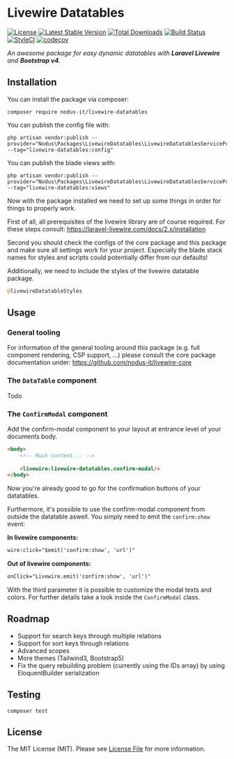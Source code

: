 # Livewire Datatables

[![License](https://poser.pugx.org/nodus-it/livewire-datatables/license)](//packagist.org/packages/nodus-it/livewire-datatables)
[![Latest Stable Version](http://poser.pugx.org/nodus-it/livewire-datatables/v)](https://packagist.org/packages/nodus-it/livewire-datatables)
[![Total Downloads](https://poser.pugx.org/nodus-it/livewire-datatables/downloads)](//packagist.org/packages/nodus-it/livewire-datatables)
[![Build Status](https://travis-ci.com/nodus-it/livewire-datatables.svg?branch=master)](https://travis-ci.com/nodus-it/livewire-datatables)
[![StyleCI](https://github.styleci.io/repos/311639565/shield?branch=master)](https://github.styleci.io/repos/311639565?branch=master)
[![codecov](https://codecov.io/gh/nodus-it/livewire-datatables/branch/master/graph/badge.svg)](https://codecov.io/gh/nodus-it/livewire-datatables)

_An awesome package for easy dynamic datatables with **Laravel Livewire** and **Bootstrap v4**._

## Installation
You can install the package via composer:
````
composer require nodus-it/livewire-datatables
````
You can publish the config file with:
````
php artisan vendor:publish --provider="Nodus\Packages\LivewireDatatables\LivewireDatatablesServiceProvider" --tag="livewire-datatables:config"
````
You can publish the blade views with:
````
php artisan vendor:publish --provider="Nodus\Packages\LivewireDatatables\LivewireDatatablesServiceProvider" --tag="livewire-datatables:views"
````

Now with the package installed we need to set up some things in order for things to properly work.

First of all, all prerequisites of the livewire library are of course required. For these steps consult: https://laravel-livewire.com/docs/2.x/installation

Second you should check the configs of the core package and this package and make sure all settings work for your project. Especially the blade stack names for styles and scripts could potentially differ from our defaults! 

Additionally, we need to include the styles of the livewire datatable package.
````php
@livewireDatatableStyles
````

## Usage
### General tooling
For information of the general tooling around this package (e.g. full component rendering, CSP support, ...) please consult the core package documentation under: https://github.com/nodus-it/livewire-core

### The ``DataTable`` component
Todo

### The ``ConfirmModal`` component
Add the confirm-modal component to your layout at entrance level of your documents body.
````html
<body>
    <!-- Much content... -->
    
    <livewire:livewire-datatables.confirm-modal/>
</body>
````
Now you're already good to go for the confirmation buttons of your datatables.

Furthermore, it's possible to use the confirm-modal component from outside the datatable aswell. You simply need to emit the ``confirm:show`` event:

**In livewire components:**
````html
wire:click="$emit('confirm:show', 'url')"
````
**Out of livewire components:**
````html
onClick="Livewire.emit('confirm:show', 'url')"
````

With the third parameter it is possible to customize the modal texts and colors. For further details take a look inside the ``ConfirmModal`` class.

## Roadmap
- Support for search keys through multiple relations
- Support for sort keys through relations
- Advanced scopes
- More themes (Tailwind3, Bootstrap5)
- Fix the query rebuilding problem (currently using the IDs array) by using EloquentBuilder serialization

## Testing
````
composer test
````

## License
The MIT License (MIT). Please see [License File](LICENCE) for more information.
